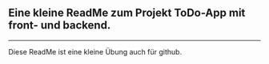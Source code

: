 ## Eine kleine ReadMe zum Projekt ToDo-App mit front- und backend.
---

Diese ReadMe ist eine kleine Übung auch für github.